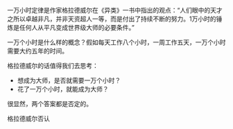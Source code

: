一万小时定律是作家格拉德威尔在《异类》一书中指出的观点：“人们眼中的天才之所以卓越非凡，并非天资超人一等，而是付出了持续不断的努力。1万小时的锤炼是任何人从平凡变成世界级大师的必要条件。”

一万个小时是什么样的概念？假如每天工作八个小时，一周工作五天，一万个小时需要大约五年的时间。

格拉德威尔的话值得我们去思考：

* 想成为大师，是否就需要一万个小时？
* 花了一万个小时，就能成为大师？

很显然，两个答案都是否定的。

格拉德威尔否认